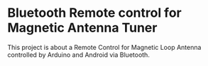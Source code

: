 # Bluetooth Remote control for Magnetic Antenna Tuner 

This project is about a Remote Control for Magnetic Loop Antenna controlled by Arduino and Android via Bluetooth.

